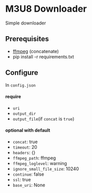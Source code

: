 # M3U8 Downloader

Simple downloader

## Prerequisites

* [ffmpeg](https://www.ffmpeg.org/) (concatenate)
* pip install -r requirements.txt

## Configure

In `config.json`

#### require

* `uri`
* `output_dir`
* `output_file`(if `concat` is `true`)

#### optional with default

* `concat`: true
* `timeout`: 20
* `headers`: {}
* `ffmpeg_path`: ffmpeg
* `ffmpeg_loglevel`: warning
* `ignore_small_file_size`: 10240
* `continue`: false
* `ssl`: true
* `base_uri`: None
